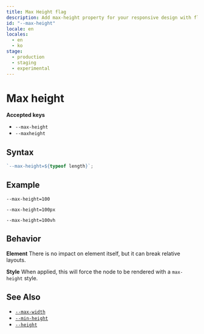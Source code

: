 ```yaml
---
title: Max Height flag
description: Add max-height property for your responsive design with flags.
id: "--max-height"
locale: en
locales:
  - en
  - ko
stage:
  - production
  - staging
  - experimental
---
```


# Max height

**Accepted keys**

- `--max-height`
- `--maxheight`

## Syntax

```ts
`--max-height=${typeof length}`;
```

## Example

```
--max-height=100

--max-height=100px

--max-height=100vh
```

## Behavior

**Element**
There is no impact on element itself, but it can break relative layouts.

**Style**
When applied, this will force the node to be rendered with a `max-height` style.

## See Also

- [`--max-width`](./--max-width)
- [`--min-height`](./--max-height)
- [`--height`](./--height)

